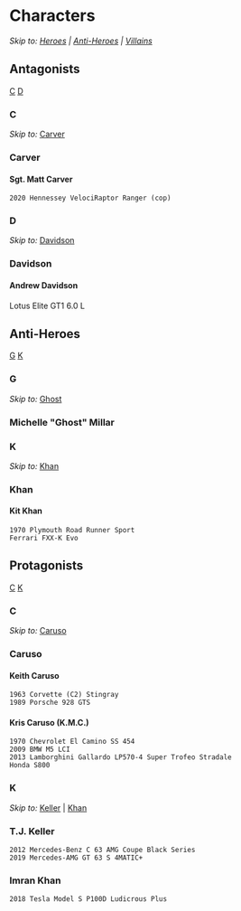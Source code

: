# Characters
*Skip to: [Heroes](https://github.com/the-wt-ahmadi/Limitless/blob/master/CHARACTERS.md#protagonists) | [Anti-Heroes](https://github.com/the-wt-ahmadi/Limitless/blob/master/CHARACTERS.md#anti-heroes) | [Villains](https://github.com/the-wt-ahmadi/Limitless/blob/master/CHARACTERS.md#antagonists)*
  ## Antagonists
  [C](https://github.com/the-wt-ahmadi/Limitless/blob/master/CHARACTERS.md#c)
  [D](https://github.com/the-wt-ahmadi/Limitless/blob/master/CHARACTERS.md#d)
  ### C
  *Skip to:* [Carver](https://github.com/the-wt-ahmadi/Limitless/blob/master/CHARACTERS.md#carver)
   ### Carver
   #### Sgt. Matt Carver
    2020 Hennessey VelociRaptor Ranger (cop)
  ### D
  *Skip to:* [Davidson](https://github.com/the-wt-ahmadi/Limitless/blob/master/CHARACTERS.md#davidson)
  ### Davidson
  #### Andrew Davidson
   Lotus Elite GT1 6.0 L
  ## Anti-Heroes
  [G](https://github.com/the-wt-ahmadi/Limitless/blob/master/CHARACTERS.md#g)
  [K](https://github.com/the-wt-ahmadi/Limitless/blob/master/CHARACTERS.md#k)
   ### G
   *Skip to:* [Ghost](https://github.com/the-wt-ahmadi/Limitless/blob/master/CHARACTERS.md#ghost)
   ### Michelle "Ghost" Millar
   ### K
   *Skip to:* [Khan](https://github.com/the-wt-ahmadi/Limitless/blob/master/CHARACTERS.md#khan)
   ### Khan
   #### Kit Khan
    1970 Plymouth Road Runner Sport
    Ferrari FXX-K Evo
  ## Protagonists
  [C](https://github.com/the-wt-ahmadi/Limitless/blob/master/CHARACTERS.md#c-1)
  [K](https://github.com/the-wt-ahmadi/Limitless/blob/master/CHARACTERS.md#k-1)
  ### C
  *Skip to:* [Caruso](https://github.com/the-wt-ahmadi/Limitless/blob/master/CHARACTERS.md#caruso)
   ### Caruso
   #### Keith Caruso
    1963 Corvette (C2) Stingray
    1989 Porsche 928 GTS
   #### Kris Caruso (K.M.C.)
    1970 Chevrolet El Camino SS 454
    2009 BMW M5 LCI
    2013 Lamborghini Gallardo LP570-4 Super Trofeo Stradale
    Honda S800
  ### K
  *Skip to:* [Keller](https://github.com/the-wt-ahmadi/Limitless/blob/master/CHARACTERS.md#tj-keller) | [Khan](https://github.com/the-wt-ahmadi/Limitless/blob/master/CHARACTERS.md#imran-khan)
   ### T.J. Keller
    2012 Mercedes-Benz C 63 AMG Coupe Black Series
    2019 Mercedes-AMG GT 63 S 4MATIC+
   ### Imran Khan
    2018 Tesla Model S P100D Ludicrous Plus
